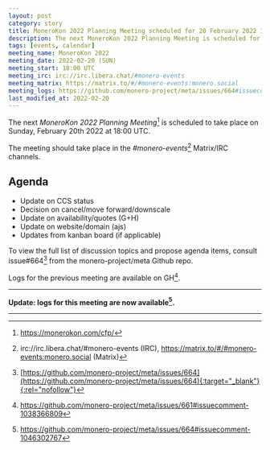 ```yaml
---
layout: post
category: story
title: MoneroKon 2022 Planning Meeting scheduled for 20 February 2022 1800 UTC
description: The next MoneroKon 2022 Planning Meeting is scheduled for Sunday 20 February 2022 at 1800 UTC on IRC.
tags: [events, calendar]
meeting_name: MoneroKon 2022
meeting_date: 2022-02-20 (SUN)
meeting_start: 18:00 UTC
meeting_irc: irc://irc.libera.chat/#monero-events
meeting_matrix: https://matrix.to/#/#monero-events:monero.social
meeting_logs: https://github.com/monero-project/meta/issues/664#issuecomment-1046302767
last_modified_at: 2022-02-20
---
```


The next *MoneroKon 2022 Planning Meeting*[^1] is scheduled to take place on Sunday, February 20th 2022 at 18:00 UTC.

The meeting should take place in the *#monero-events*[^2] Matrix/IRC channels.

## Agenda

- Update on CCS status
- Decision on cancel/move forward/downscale
- Update on availability/quotes (G+H)
- Update on website/domain (ajs)
- Updates from kanban board (if applicable)

To view the full list of discussion topics and propose agenda items, consult issue#664[^3] from the monero-project/meta Github repo.

Logs for the previous meeting are available on GH[^4].

---

**Update: logs for this meeting are now available[^5].**

---

[^1]: https://monerokon.com/cfp/
[^2]: irc://irc.libera.chat/#monero-events (IRC), https://matrix.to/#/#monero-events:monero.social (Matrix)
[^3]: [https://github.com/monero-project/meta/issues/664](https://github.com/monero-project/meta/issues/664){:target="_blank"}{:rel="nofollow"}
[^4]: https://github.com/monero-project/meta/issues/661#issuecomment-1038366809
[^5]: https://github.com/monero-project/meta/issues/664#issuecomment-1046302767
